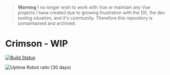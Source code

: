 > **Warning**
> I no longer wish to work with Vue or maintain any Vue projects I have created due to growing frustration with the DX, the dev tooling situation, and it's community. Therefore this repository is unmaintained and archived.

# Crimson - WIP
[![Build Status](https://travis-ci.org/lloydjatkinson/crimson.svg?branch=master)](https://travis-ci.org/lloydjatkinson/crimson)

![Uptime Robot ratio (30 days)](https://img.shields.io/uptimerobot/ratio/m778918918-3e92c097147760ee39d02d36.svg)
